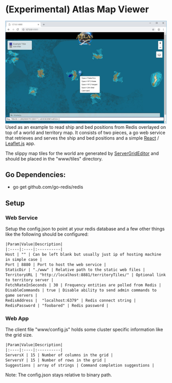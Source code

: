 # (Experimental) Atlas Map Viewer
![Alt text](Example1.jpg?raw=true "Exmaple1")
Used as an example to read ship and bed positions from Redis overlayed on top of a world and territory map.  It consists of two pieces, a go web service that retrieves and serves the ship and bed positions and a simple [React](https://reactjs.org/) / [Leaflet.js](https://leafletjs.com/) app.

The slippy map tiles for the world are generated by [ServerGridEditor](https://github.com/GrapeshotGames/ServerGridEditor) and should be placed in the "www/tiles" directory.

## Go Dependencies:
* go get github.com/go-redis/redis

## Setup
### Web Service
Setup the config.json to point at your redis database and a few other things like the following should be configured:
```
|Param|Value|Description|
|:----|:----|:----------|
Host | "" | Can be left blank but usually just ip of hosting machine in simple case |
Port | 8880 | Port to host the web service |
StaticDir | "./www" | Relative path to the static web files |
TerritoryURL | "http://localhost:8881/territoryTiles/" | Optional link to territory server |
FetchRateInSeconds | 30 | Frequency entities are polled from Redis |
DisableCommands | true | Disable ability to send admin commands to game servers |
RedisAddress |  "localhost:6379" | Redis connect string |
RedisPassword | "foobared" | Redis password |
```

### Web App
The client file "www/config.js" holds some cluster specific information like the grid size.
```
|Param|Value|Description|
|:----|:----|:----------|
ServersX | 15 | Number of columns in the grid |
ServersY | 15 | Number of rows in the grid |
Suggestions | array of strings | Command completion suggestions |
```

Note: The config.json stays relative to binary path.
